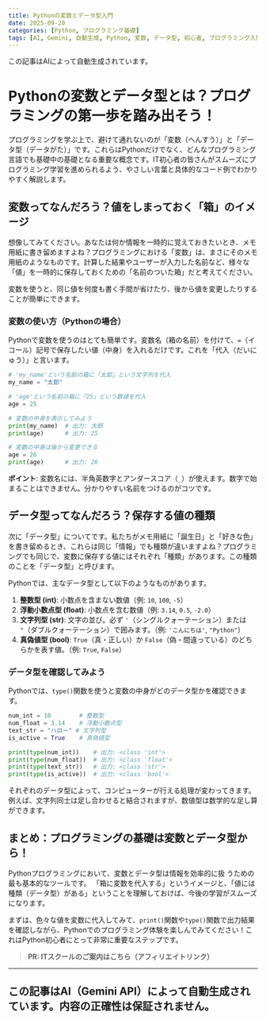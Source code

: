 ```yaml
---
title: Pythonの変数とデータ型入門
date: 2025-09-20
categories: [Python, プログラミング基礎]
tags: [AI, Gemini, 自動生成, Python, 変数, データ型, 初心者, プログラミング入門]
---
```


この記事はAIによって自動生成されています。

# Pythonの変数とデータ型とは？プログラミングの第一歩を踏み出そう！

プログラミングを学ぶ上で、避けて通れないのが「変数（へんすう）」と「データ型（データがた）」です。これらはPythonだけでなく、どんなプログラミング言語でも基礎中の基礎となる重要な概念です。IT初心者の皆さんがスムーズにプログラミング学習を進められるよう、やさしい言葉と具体的なコード例でわかりやすく解説します。

## 変数ってなんだろう？値をしまっておく「箱」のイメージ

想像してみてください。あなたは何か情報を一時的に覚えておきたいとき、メモ用紙に書き留めますよね？プログラミングにおける「変数」は、まさにそのメモ用紙のようなものです。計算した結果やユーザーが入力した名前など、様々な「値」を一時的に保存しておくための「名前のついた箱」だと考えてください。

変数を使うと、同じ値を何度も書く手間が省けたり、後から値を変更したりすることが簡単にできます。

### 変数の使い方（Pythonの場合）

Pythonで変数を使うのはとても簡単です。変数名（箱の名前）を付けて、`=`（イコール）記号で保存したい値（中身）を入れるだけです。これを「代入（だいにゅう）」と言います。

```python
# 'my_name'という名前の箱に「太郎」という文字列を代入
my_name = "太郎"

# 'age'という名前の箱に「25」という数値を代入
age = 25

# 変数の中身を表示してみよう
print(my_name)  # 出力: 太郎
print(age)      # 出力: 25

# 変数の中身は後から変更できる
age = 26
print(age)      # 出力: 26
```

**ポイント**: 変数名には、半角英数字とアンダースコア（`_`）が使えます。数字で始まることはできません。分かりやすい名前をつけるのがコツです。

## データ型ってなんだろう？保存する値の種類

次に「データ型」についてです。私たちがメモ用紙に「誕生日」と「好きな色」を書き留めるとき、これらは同じ「情報」でも種類が違いますよね？プログラミングでも同じで、変数に保存する値にはそれぞれ「種類」があります。この種類のことを「データ型」と呼びます。

Pythonでは、主なデータ型として以下のようなものがあります。

1.  **整数型 (int)**: 小数点を含まない数値（例: `10`, `100`, `-5`）
2.  **浮動小数点型 (float)**: 小数点を含む数値（例: `3.14`, `0.5`, `-2.0`）
3.  **文字列型 (str)**: 文字の並び。必ず `'`（シングルクォーテーション）または `"`（ダブルクォーテーション）で囲みます。（例: `'こんにちは'`, `"Python"`）
4.  **真偽値型 (bool)**: `True`（真・正しい）か `False`（偽・間違っている）のどちらかを表す値。（例: `True`, `False`）

### データ型を確認してみよう

Pythonでは、`type()`関数を使うと変数の中身がどのデータ型かを確認できます。

```python
num_int = 10        # 整数型
num_float = 3.14    # 浮動小数点型
text_str = "ハロー" # 文字列型
is_active = True    # 真偽値型

print(type(num_int))    # 出力: <class 'int'>
print(type(num_float))  # 出力: <class 'float'>
print(type(text_str))   # 出力: <class 'str'>
print(type(is_active))  # 出力: <class 'bool'>
```

それぞれのデータ型によって、コンピューターが行える処理が変わってきます。例えば、文字列同士は足し合わせると結合されますが、数値型は数学的な足し算ができます。

## まとめ：プログラミングの基礎は変数とデータ型から！

Pythonプログラミングにおいて、変数とデータ型は情報を効率的に扱
うための最も基本的なツールです。
「箱に変数を代入する」というイメージと、「値には種類（データ型）がある」ということを理解しておけば、今後の学習がスムーズになります。

まずは、色々な値を変数に代入してみて、`print()`関数や`type()`関数で出力結果を確認しながら、Pythonでのプログラミング体験を楽しんでみてください！これはPython初心者にとって非常に重要なステップです。
> **PR: ITスクールのご案内はこちら（アフィリエイトリンク）**

---
この記事はAI（Gemini API）によって自動生成されています。内容の正確性は保証されません。
---
